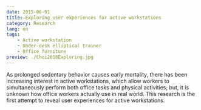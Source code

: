 ```yaml
---
date: 2015-06-01
title: Exploring user experiences for active workstations
category: Research
lang: en
tags:
    - Active workstation
    - Under-desk elliptical trainer
    - Office furniture
preview: ./Choi2016Exploring.jpg
---
```

As prolonged sedentary behavior causes early mortality, there has been increasing interest in active workstations, which allow workers to simultaneously perform both office tasks and physical activities; but, it is unknown how office workers actually use in real world. This research is the first attempt to reveal user experiences for active workstations.